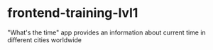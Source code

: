 # frontend-training-lvl1
"What's the time" app provides an information about current time in different cities worldwide
